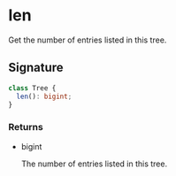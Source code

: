 # len

Get the number of entries listed in this tree.

## Signature

```ts
class Tree {
  len(): bigint;
}
```

### Returns

<ul class="param-ul">
  <li class="param-li param-li-root">
    <span class="param-type">bigint</span>
    <br>
    <p class="param-description">The number of entries listed in this tree.</p>
  </li>
</ul>